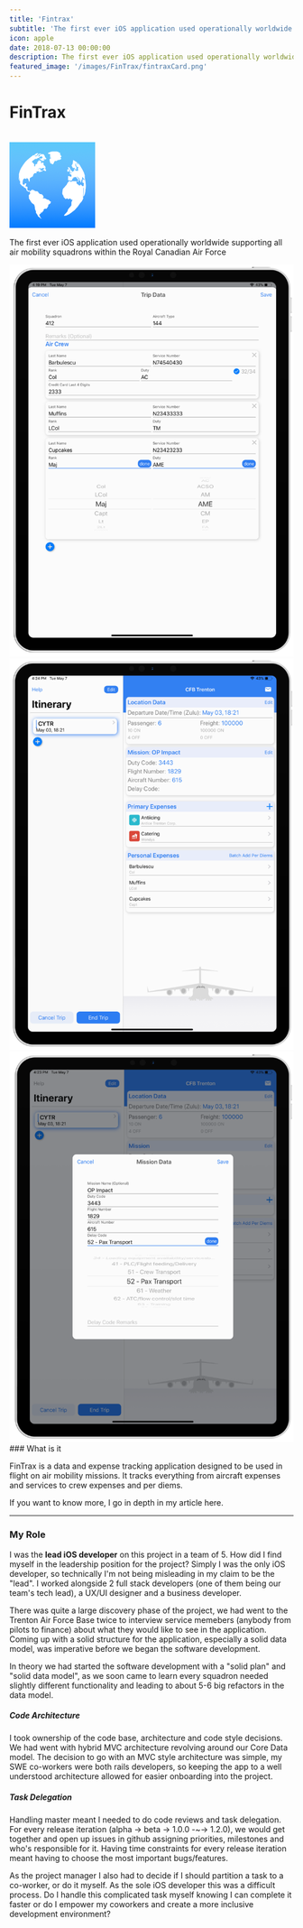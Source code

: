 ```yaml
---
title: 'Fintrax'
subtitle: 'The first ever iOS application used operationally worldwide supporting all air mobility squadrons within the Royal Canadian Air Force'
icon: apple
date: 2018-07-13 00:00:00
description: The first ever iOS application used operationally worldwide supporting all air mobility squadrons within the Royal Canadian Air Force.
featured_image: '/images/FinTrax/fintraxCard.png'
---
```


<div class="center">
	<h1><i class="fab fa-apple"></i> FinTrax</h1>
    <br>
    <img src="/images/FinTrax/logo.png" class= "roundedAppIcon"/>
	<br>
	<p>The first ever iOS application used operationally worldwide supporting all air mobility squadrons within the Royal Canadian Air Force</p>
</div>

<div class="gallery" data-columns="1">
	<img src="/images/FinTrax/1.png" class = "height">
	<img src="/images/FinTrax/2.png" class = "height">
	<img src="/images/FinTrax/3.png" class = "height">
</div>
### What is it

FinTrax is a data and expense tracking application designed to be used in flight on air mobility missions. It tracks everything from aircraft expenses and services to crew expenses and per diems. 

If you want to know more, I go in depth in my article here.

---

### My Role

I was the **lead iOS developer** on this project in a team of 5. How did I find myself in the leadership position for the project? Simply I was the only iOS developer, so technically I'm not being misleading in my claim to be the "lead". I worked alongside 2 full stack developers (one of them being our team's tech lead), a UX/UI designer and a business developer. 

There was quite a large discovery phase of the project, we had went to the Trenton Air Force Base twice to interview service memebers (anybody from pilots to finance) about what they would like to see in the application. Coming up with a solid structure for the application, especially a solid data model, was imperative before we began the software development.

In theory we had started the software development with a "solid plan" and "solid data model", as we soon came to learn every squadron needed slightly different functionality and leading to about 5-6 big refactors in the data model.

##### Code Architecture
I took ownership of the code base, architecture and code style decisions. We had went with hybrid MVC architecture revolving around our Core Data model. The decision to go with an MVC style architecture was simple, my SWE co-workers were both rails developers, so keeping the app to a well understood architecture allowed for easier onboarding into the project.

##### Task Delegation
Handling master meant I needed to do code reviews and task delegation. For every release iteration (alpha -> beta -> 1.0.0 -~-> 1.2.0), we would get together and open up issues in github assigning priorities, milestones and who's responsible for it. Having time constraints for every release iteration meant having to choose the most important bugs/features. 

As the project manager I also had to decide if I should partition a task to a co-worker, or do it myself. As the sole iOS developer this was a difficult process. Do I handle this complicated task myself knowing I can complete it faster or do I empower my coworkers and create a more inclusive development environment?


